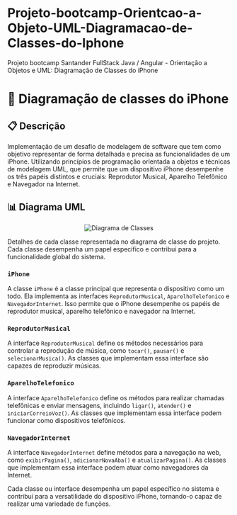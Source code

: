 # Projeto-bootcamp-Orientcao-a-Objeto-UML-Diagramacao-de-Classes-do-Iphone
Projeto bootcamp Santander FullStack Java / Angular - Orientação a Objetos e UML: Diagramação de Classes do iPhone

# 📱 Diagramação de classes do iPhone

## 📋 Descrição
Implementação de um desafio de modelagem de software que tem como objetivo representar de forma detalhada e precisa as funcionalidades de um iPhone. Utilizando princípios de programação orientada a objetos e técnicas de modelagem UML, que permite que um dispositivo iPhone desempenhe os três papéis distintos e cruciais: Reprodutor Musical, Aparelho Telefônico e Navegador na Internet.

## 📊 Diagrama UML
<p align="center">
  <img src="docs/iPhone-modelagem.png" alt="Diagrama de Classes">
</p>


 Detalhes de cada classe representada no diagrama de classe do projeto. Cada classe desempenha um papel específico e contribui para a funcionalidade global do sistema.

### `iPhone`

A classe `iPhone` é a classe principal que representa o dispositivo como um todo. Ela implementa as interfaces `ReprodutorMusical`, `AparelhoTelefonico` e `NavegadorInternet`. Isso permite que o iPhone desempenhe os papéis de reprodutor musical, aparelho telefônico e navegador na Internet. 

### `ReprodutorMusical`

A interface `ReprodutorMusical` define os métodos necessários para controlar a reprodução de música, como `tocar()`, `pausar()` e `selecionarMusica()`. As classes que implementam essa interface são capazes de reproduzir músicas.

### `AparelhoTelefonico`

A interface `AparelhoTelefonico` define os métodos para realizar chamadas telefônicas e enviar mensagens, incluindo `ligar()`, `atender()` e `iniciarCorreioVoz()`. As classes que implementam essa interface podem funcionar como dispositivos telefônicos.

### `NavegadorInternet`

A interface `NavegadorInternet` define métodos para a navegação na web, como `exibirPagina()`, `adicionarNovaAba()` e `atualizarPagina()`. As classes que implementam essa interface podem atuar como navegadores da Internet.

Cada classe ou interface desempenha um papel específico no sistema e contribui para a versatilidade do dispositivo iPhone, tornando-o capaz de realizar uma variedade de funções.
